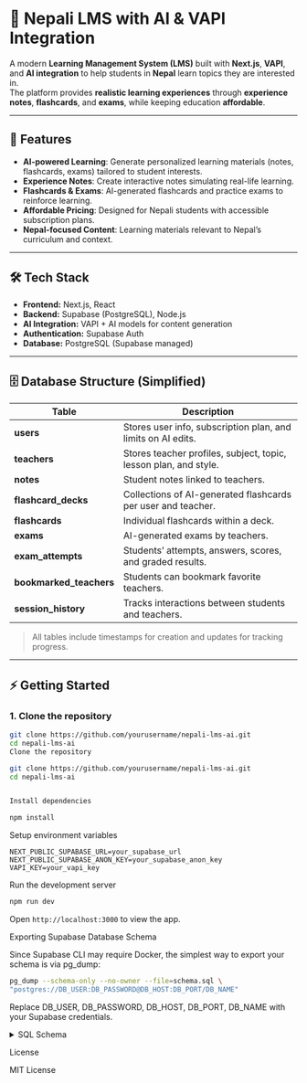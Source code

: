 # 🌟 Nepali LMS with AI & VAPI Integration

A modern **Learning Management System (LMS)** built with **Next.js**, **VAPI**, and **AI integration** to help students in **Nepal** learn topics they are interested in.  
The platform provides **realistic learning experiences** through **experience notes**, **flashcards**, and **exams**, while keeping education **affordable**.

---

## 🚀 Features

- **AI-powered Learning**: Generate personalized learning materials (notes, flashcards, exams) tailored to student interests.  
- **Experience Notes**: Create interactive notes simulating real-life learning.  
- **Flashcards & Exams**: AI-generated flashcards and practice exams to reinforce learning.  
- **Affordable Pricing**: Designed for Nepali students with accessible subscription plans.  
- **Nepal-focused Content**: Learning materials relevant to Nepal’s curriculum and context.  

---

## 🛠 Tech Stack

- **Frontend:** Next.js, React  
- **Backend:** Supabase (PostgreSQL), Node.js  
- **AI Integration:** VAPI + AI models for content generation  
- **Authentication:** Supabase Auth  
- **Database:** PostgreSQL (Supabase managed)  

---

## 🗄 Database Structure (Simplified)

| Table | Description |
|-------|-------------|
| **users** | Stores user info, subscription plan, and limits on AI edits. |
| **teachers** | Stores teacher profiles, subject, topic, lesson plan, and style. |
| **notes** | Student notes linked to teachers. |
| **flashcard_decks** | Collections of AI-generated flashcards per user and teacher. |
| **flashcards** | Individual flashcards within a deck. |
| **exams** | AI-generated exams by teachers. |
| **exam_attempts** | Students’ attempts, answers, scores, and graded results. |
| **bookmarked_teachers** | Students can bookmark favorite teachers. |
| **session_history** | Tracks interactions between students and teachers. |

> All tables include timestamps for creation and updates for tracking progress.

---

## ⚡ Getting Started

### 1. Clone the repository

```bash
git clone https://github.com/yourusername/nepali-lms-ai.git
cd nepali-lms-ai
Clone the repository

git clone https://github.com/yourusername/nepali-lms-ai.git
cd nepali-lms-ai


Install dependencies

npm install

```
Setup environment variables

```.env
NEXT_PUBLIC_SUPABASE_URL=your_supabase_url
NEXT_PUBLIC_SUPABASE_ANON_KEY=your_supabase_anon_key
VAPI_KEY=your_vapi_key
```

Run the development server

```bash
npm run dev
```

Open `http://localhost:3000`
 to view the app.

Exporting Supabase Database Schema

Since Supabase CLI may require Docker, the simplest way to export your schema is via pg_dump:

```bash
pg_dump --schema-only --no-owner --file=schema.sql \
"postgres://DB_USER:DB_PASSWORD@DB_HOST:DB_PORT/DB_NAME"
```

Replace DB_USER, DB_PASSWORD, DB_HOST, DB_PORT, DB_NAME with your Supabase credentials.

<details> <summary>SQL Schema</summary>


```sql
-- ===============================================
-- Table: users
-- Stores information about students
-- ===============================================
CREATE TABLE public.users (
    id character varying NOT NULL,
    name character varying,
    email character varying NOT NULL UNIQUE,
    plan character varying DEFAULT 'free'::character varying,
    duration double precision DEFAULT 60,
    created_at timestamp with time zone DEFAULT CURRENT_TIMESTAMP,
    updated_at timestamp with time zone DEFAULT CURRENT_TIMESTAMP,
    avatar_url text,
    remaining_instances integer NOT NULL DEFAULT 3 CHECK (remaining_instances >= 0),
    remaining_chat_instances integer,
    no_of_exams_limit integer DEFAULT 5,
    flashcard_ai_edits_limit integer DEFAULT 10,
    notes_ai_edits_limit integer DEFAULT 10,
    CONSTRAINT users_pkey PRIMARY KEY (id)
);

-- ===============================================
-- Table: teachers
-- Stores information about teachers
-- ===============================================
CREATE TABLE public.teachers (
    id uuid NOT NULL DEFAULT gen_random_uuid(),
    created_at timestamp without time zone DEFAULT now(),
    name character varying,
    subject character varying,
    topic character varying,
    style character varying,
    voice character varying,
    duration bigint,
    author character varying,
    lesson_plan text,
    CONSTRAINT teachers_pkey PRIMARY KEY (id)
);

-- ===============================================
-- Table: bookmarked_teachers
-- Stores which teachers a user has bookmarked
-- ===============================================
CREATE TABLE public.bookmarked_teachers (
    user_id text NOT NULL,
    teacher_id uuid NOT NULL,
    created_at timestamp with time zone DEFAULT now(),
    CONSTRAINT bookmarked_teachers_pkey PRIMARY KEY (user_id, teacher_id),
    CONSTRAINT bookmarked_teachers_user_id_fkey FOREIGN KEY (user_id) REFERENCES public.users(id),
    CONSTRAINT bookmarked_teachers_teacher_id_fkey FOREIGN KEY (teacher_id) REFERENCES public.teachers(id)
);

-- ===============================================
-- Table: notes
-- Stores user notes linked to teachers
-- ===============================================
CREATE TABLE public.notes (
    id uuid NOT NULL DEFAULT gen_random_uuid(),
    user_id text NOT NULL,
    teacher_id uuid NOT NULL,
    content text,
    created_at timestamp with time zone DEFAULT now(),
    updated_at timestamp with time zone DEFAULT now(),
    CONSTRAINT notes_pkey PRIMARY KEY (id),
    CONSTRAINT notes_teacher_id_fkey FOREIGN KEY (teacher_id) REFERENCES public.teachers(id),
    CONSTRAINT notes_user_id_fkey FOREIGN KEY (user_id) REFERENCES public.users(id)
);

-- ===============================================
-- Table: flashcard_decks
-- Stores collections of flashcards per user
-- ===============================================
CREATE TABLE public.flashcard_decks (
    id uuid NOT NULL DEFAULT gen_random_uuid(),
    user_id text NOT NULL,
    teacher_id uuid NOT NULL,
    title text NOT NULL,
    created_at timestamp with time zone DEFAULT now(),
    updated_at timestamp with time zone DEFAULT now(),
    CONSTRAINT flashcard_decks_pkey PRIMARY KEY (id),
    CONSTRAINT flashcard_decks_teacher_id_fkey FOREIGN KEY (teacher_id) REFERENCES public.teachers(id),
    CONSTRAINT flashcard_decks_user_id_fkey FOREIGN KEY (user_id) REFERENCES public.users(id)
);

-- ===============================================
-- Table: flashcards
-- Stores individual flashcards within a deck
-- ===============================================
CREATE TABLE public.flashcards (
    id uuid NOT NULL DEFAULT gen_random_uuid(),
    deck_id uuid NOT NULL,
    front_content text NOT NULL,
    back_content text NOT NULL,
    created_at timestamp with time zone DEFAULT now(),
    updated_at timestamp with time zone DEFAULT now(),
    CONSTRAINT flashcards_pkey PRIMARY KEY (id),
    CONSTRAINT flashcards_deck_id_fkey FOREIGN KEY (deck_id) REFERENCES public.flashcard_decks(id)
);

-- ===============================================
-- Table: exams
-- Stores AI-generated exams by teachers
-- ===============================================
CREATE TABLE public.exams (
    id uuid NOT NULL DEFAULT gen_random_uuid(),
    teacher_id uuid NOT NULL,
    title text NOT NULL,
    questions jsonb NOT NULL,
    created_at timestamp with time zone DEFAULT now(),
    CONSTRAINT exams_pkey PRIMARY KEY (id),
    CONSTRAINT exams_teacher_id_fkey FOREIGN KEY (teacher_id) REFERENCES public.teachers(id)
);

-- ===============================================
-- Table: exam_attempts
-- Stores users’ exam attempts
-- ===============================================
CREATE TABLE public.exam_attempts (
    id uuid NOT NULL DEFAULT gen_random_uuid(),
    exam_id uuid NOT NULL,
    user_id text NOT NULL,
    answers jsonb NOT NULL,
    score integer,
    started_at timestamp with time zone DEFAULT now(),
    completed_at timestamp with time zone,
    graded_answers jsonb,
    CONSTRAINT exam_attempts_pkey PRIMARY KEY (id),
    CONSTRAINT exam_attempts_user_id_fkey FOREIGN KEY (user_id) REFERENCES public.users(id),
    CONSTRAINT exam_attempts_exam_id_fkey FOREIGN KEY (exam_id) REFERENCES public.exams(id)
);

-- ===============================================
-- Table: session_history
-- Tracks student-teacher interactions
-- ===============================================
CREATE TABLE public.session_history (
    id bigint GENERATED ALWAYS AS IDENTITY NOT NULL,
    created_at timestamp with time zone NOT NULL DEFAULT now(),
    user_id character varying,
    teacher_id uuid DEFAULT gen_random_uuid(),
    summary text,
    CONSTRAINT session_history_pkey PRIMARY KEY (id),
    CONSTRAINT session_history_teacher_id_fkey FOREIGN KEY (teacher_id) REFERENCES public.teachers(id)
);

```


</details>

License

MIT License

